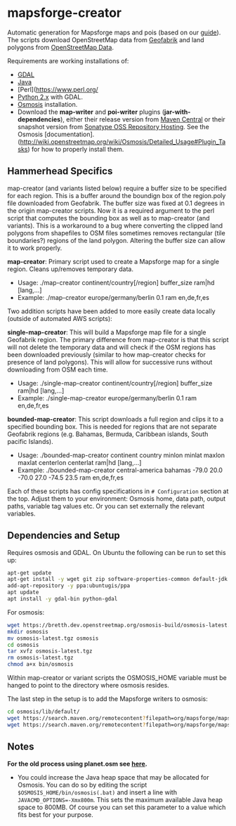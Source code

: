 
# mapsforge-creator

Automatic generation for Mapsforge maps and pois (based on our [guide](https://github.com/mapsforge/mapsforge/blob/master/docs/MapCreation.md)). The scripts download OpenStreetMap data from [Geofabrik](http://download.geofabrik.de/) and land polygons from [OpenStreetMap Data](https://osmdata.openstreetmap.de/).

Requirements are working installations of: 
- [GDAL](http://gdal.org/)
- [Java](https://www.java.com/)
- [Perl](https://www.perl.org/
- [Python 2.x](https://www.python.org/) with GDAL.
- [Osmosis](http://wiki.openstreetmap.org/wiki/Osmosis) installation.
- Download the **map-writer** and **poi-writer** plugins (**jar-with-dependencies**), either their release version from [Maven Central](https://search.maven.org/search?q=g:org.mapsforge) or their snapshot version from [Sonatype OSS Repository Hosting](https://oss.sonatype.org/content/repositories/snapshots/org/mapsforge/). See the Osmosis [documentation]. (http://wiki.openstreetmap.org/wiki/Osmosis/Detailed_Usage#Plugin_Tasks) for how to properly install them.

## Hammerhead Specifics

map-creator (and variants listed below) require a buffer size to be specified for each region. This is a buffer around the boundign box of the region.poly file downloaded from Geofabrik. The buffer size was fixed at 0.1 degrees in the origin map-creator scripts. Now it is a required argument to the perl script that computes the bounding box as well as to map-creator (and variants). This is a workaround to a bug where converting the clipped land polygons from shapefiles to OSM files sometimes removes rectangular (tile boundaries?) regions of the land polygon. Altering the buffer size can allow it to work properly.

**map-creator**: Primary script used to create a Mapsforge map for a single region. Cleans up/removes temporary data.

- Usage: ./map-creator continent/country[/region] buffer_size ram|hd [lang,...]
- Example: ./map-creator europe/germany/berlin 0.1 ram en,de,fr,es

Two addition scripts have been added to more easily create data locally (outside of automated AWS scripts):

**single-map-creator**: This will build a Mapsforge map file for a single Geofabrik region. The primary difference from map-creator is that this script will not delete the temporary data and will check if the OSM regions has been downloaded previously (similar to how map-creator checks for presence of land polygons). This will allow for successive runs without downloading from OSM each time.

- Usage: ./single-map-creator continent/country[/region] buffer_size ram|hd [lang,...]
- Example: ./single-map-creator europe/germany/berlin 0.1 ram en,de,fr,es

**bounded-map-creator**: This script downloads a full region and clips it to a specified bounding box. This is needed for regions that are not separate Geofabrik regions (e.g. Bahamas, Bermuda, Caribbean islands, South pacific Islands).

- Usage: ./bounded-map-creator continent country minlon minlat maxlon maxlat centerlon centerlat ram|hd [lang,...]
- Example: ./bounded-map-creator central-america bahamas -79.0 20.0 -70.0 27.0 -74.5 23.5 ram en,de,fr,es

Each of these scripts has config specifications in `# Configuration` section at the top. Adjust them to your environment: Osmosis home, data path, output paths, variable tag values etc. Or you can set externally the relevant variables.

## Dependencies and Setup

Requires osmosis and GDAL. On Ubuntu the following can be run to set this up:

```bash
apt-get update
apt-get install -y wget git zip software-properties-common default-jdk
add-apt-repository -y ppa:ubuntugis/ppa
apt update
apt install -y gdal-bin python-gdal
```

For osmosis:
```bash
wget https://bretth.dev.openstreetmap.org/osmosis-build/osmosis-latest.tgz
mkdir osmosis
mv osmosis-latest.tgz osmosis
cd osmosis
tar xvfz osmosis-latest.tgz
rm osmosis-latest.tgz
chmod a+x bin/osmosis
```

Within map-creator or variant scripts the OSMOSIS_HOME variable must be hanged to point to the directory where osmosis resides.

The last step in the setup is to add the Mapsforge writers to osmosis:
```bash
cd osmosis/lib/default/
wget https://search.maven.org/remotecontent?filepath=org/mapsforge/mapsforge-poi-writer/0.10.0/mapsforge-poi-writer-0.10.0-jar-with-dependencies.jar
wget https://search.maven.org/remotecontent?filepath=org/mapsforge/mapsforge-map-writer/0.10.0/mapsforge-map-writer-0.10.0-jar-with-dependencies.jar
```

## Notes

**For the old process using planet.osm see [here](https://github.com/mapsforge/mapsforge-mapcreator).**

- You could increase the Java heap space that may be allocated for Osmosis. You can do so by editing the script `$OSMOSIS_HOME/bin/osmosis(.bat)` and insert a line with `JAVACMD_OPTIONS=-Xmx800m`. This sets the maximum available Java heap space to 800MB. Of course you can set this parameter to a value which fits best for your purpose.
